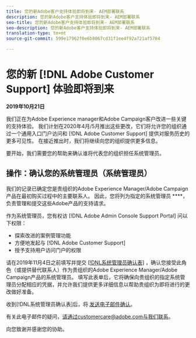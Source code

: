 ```yaml
---
title: 您的新Adobe客户支持体验即将到来- AEM部署联系
description: 您的新Adobe客户支持体验即将到来- AEM部署联系
seo-title: 您的新Adobe客户支持体验即将到来- AEM部署联系
seo-description: 您的新Adobe客户支持体验即将到来- AEM部署联系
translation-type: tm+mt
source-git-commit: 599e17962f0e6b8067cd31f1ee4f92a721af5784

---
```



# 您的新 [!DNL Adobe Customer Support] 体验即将到来

**2019年10月21日**

我们正在为Adobe Experience manager和Adobe Campaign客户改进一些关键的支持体验。 我们计划在2020年4月/5月推出这些更改，它们将允许您的组织通过一个通用入口门户访问和 [!DNL Adobe Customer Support] 提供对服务历史的更多可见性。 在接近推出时，我们将继续向您的组织提供更多信息。

要开始，我们需要您的帮助来确认谁将代表您的组织担任系统管理员。

## 操作：确认您的系统管理员（系统管理员）

我们的记录已确定您是贵组织的Adobe Experience Manager/Adobe Campaign产品在最初购买过程中的主要联系人。 因此，您将列为指定的系统管理员 ****，负责管理和提交这些Adobe产品的支持请求。

作为系统管理员，您有权访 [!DNL Adobe Admin Console Support Portal] 问以下权限：

* 探索改进的案例管理功能
* 方便地发起与 [!DNL Adobe Customer Support]
* 授予支持用户访问门户的权限

请在2019年11月4日之前填写并提交 [[!DNL系统管理员确认表]](https://adobe.allegiancetech.com/cgi-bin/qwebcorporate.dll?idx=N5M8RY) ，确认您接受此角色（或提供替代联系人）作为贵组织的Adobe Experience Manager/Adobe Campaign产品的系统管理员。 填写此表单后，它将确保向贵组织的指定系统管理员分配相应的凭据，并允许我们提供更多详细信息以帮助贵组织为即将进行的更改做好准备。

收到[!DNL系统管理员确认表]后，将 [发送电子邮件确认](https://adobe.allegiancetech.com/cgi-bin/qwebcorporate.dll?idx=N5M8RY)。

有关此电子邮件的疑问，请通过customercare@adobe.com与我们联系。

向您致谢并感谢您的协助。
